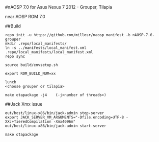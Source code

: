 
#nAOSP 7.0 for Asus Nexus 7 2012 - Grouper, Tilapia

near AOSP ROM 7.0

##Build

```
repo init -u https://github.com/millosr/naosp_manifest -b nAOSP-7.0-grouper
mkdir .repo/local_manifests/
ln -s ../manifests/local_manifest.xml .repo/local_manifests/local_manifest.xml
repo sync

source build/envsetup.sh

export ROM_BUILD_NUM=xx

lunch
<choose grouper or tilapia>

make otapackage -j4    (-j<number of threads>)
```

##Jack Xmx issue

```
out/host/linux-x86/bin/jack-admin stop-server
export JACK_SERVER_VM_ARGUMENTS="-Dfile.encoding=UTF-8 -XX:+TieredCompilation -Xmx4096m"
out/host/linux-x86/bin/jack-admin start-server

make otapackage
```

